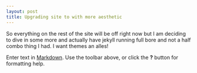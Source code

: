 ```yaml
---
layout: post
title: Upgrading site to with more aesthetic
---
```


So everything on the rest of the site will be off right now but I am deciding to dive in some more and actually have jekyll running full bore and not a half combo thing I had. I want themes an alles!

Enter text in [Markdown](http://daringfireball.net/projects/markdown/). Use the toolbar above, or click the **?** button for formatting help.
